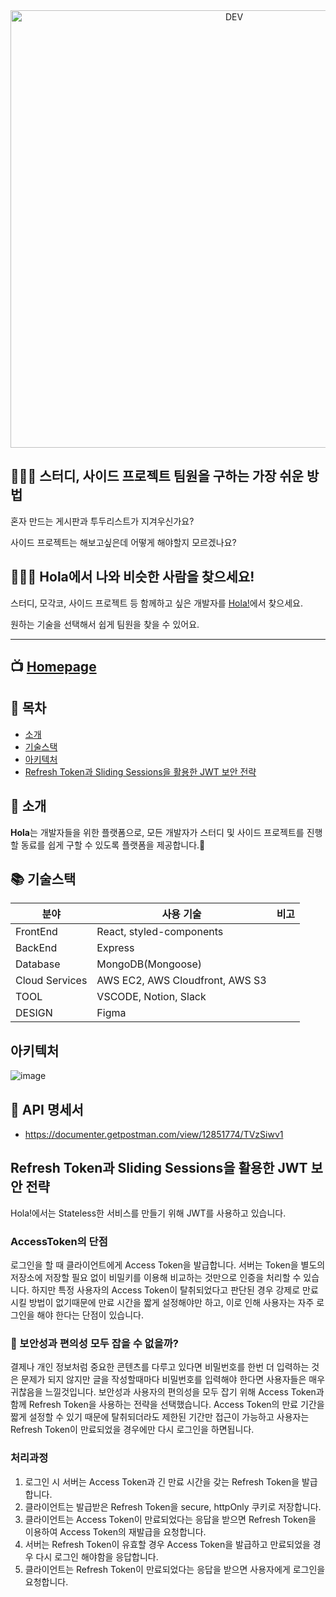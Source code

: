 <div align="center">
<img alt="DEV" src="https://user-images.githubusercontent.com/60312656/128198525-f46458a2-5678-4470-a968-d008c0bfc706.png" width="700px">
</div>

## 🙆🏻‍♀️ 스터디, 사이드 프로젝트 팀원을 구하는 가장 쉬운 방법

혼자 만드는 게시판과 투두리스트가 지겨우신가요?

사이드 프로젝트는 해보고싶은데 어떻게 해야할지 모르겠나요?

## 🙆🏿‍♂️ Hola에서 나와 비슷한 사람을 찾으세요!

스터디, 모각코, 사이드 프로젝트 등 함께하고 싶은 개발자를 [Hola!](http://holaworld.io)에서 찾으세요.

원하는 기술을 선택해서 쉽게 팀원을 찾을 수 있어요.

---
## 📺 [Homepage](http://holaworld.io)

## 📒 목차
- [소개](#-소개)
- [기술스택](#-기술스택)
- [아키텍처](#-아키텍처)
- [Refresh Token과 Sliding Sessions을 활용한 JWT 보안 전략](#-Refresh)

## 🔖 소개

**Hola**는 개발자들을 위한 플랫폼으로, 모든 개발자가 스터디 및 사이드 프로젝트를 진행할 동료를 쉽게 구할 수 있도록 플랫폼을 제공합니다.🎉

## 📚 기술스택

| 분야           | 사용 기술                       | 비고 |
| -------------- | ------------------------------- | ---- |
| FrontEnd       | React, styled-components        |
| BackEnd        | Express                         |
| Database       | MongoDB(Mongoose)               |
| Cloud Services | AWS EC2, AWS Cloudfront, AWS S3 |
| TOOL           | VSCODE, Notion, Slack           |
| DESIGN         | Figma                           |

## 아키텍처

![image](https://user-images.githubusercontent.com/60312656/128197772-74ae852d-1314-4c11-bfa4-69f6ccee6b06.png)


## 🔖 API 명세서

- https://documenter.getpostman.com/view/12851774/TVzSiwv1

## Refresh Token과 Sliding Sessions을 활용한 JWT 보안 전략
Hola!에서는 Stateless한 서비스를 만들기 위해 JWT를 사용하고 있습니다.

### AccessToken의 단점
로그인을 할 때 클라이언트에게 Access Token을 발급합니다. 서버는 Token을 별도의 저장소에 저장할 필요 없이 비밀키를 이용해 비교하는 것만으로 인증을 처리할 수 있습니다. 하지만 특정 사용자의 Access Token이 탈취되었다고 판단된 경우 강제로 만료시킬 방법이 없기때문에 만료 시간을 짧게 설정해야만 하고, 이로 인해 사용자는 자주 로그인을 해야 한다는 단점이 있습니다.

### 🐇 보안성과 편의성 모두 잡을 수 없을까?
결제나 개인 정보처럼 중요한 콘텐츠를 다루고 있다면 비밀번호를 한번 더 입력하는 것은 문제가 되지 않지만 글을 작성할때마다 비밀번호를 입력해야 한다면 사용자들은 매우 귀찮음을 느낄것입니다.
보안성과 사용자의 편의성을 모두 잡기 위해 Access Token과 함께 Refresh Token을 사용하는 전략을 선택했습니다.
Access Token의 만료 기간을 짧게 설정할 수 있기 때문에 탈취되더라도 제한된 기간만 접근이 가능하고 사용자는 Refresh Token이 만료되었을 경우에만 다시 로그인을 하면됩니다.

### 처리과정
1. 로그인 시 서버는 Access Token과 긴 만료 시간을 갖는 Refresh Token을 발급합니다.
2. 클라이언트는 발급받은 Refresh Token을 secure, httpOnly 쿠키로 저장합니다.
3. 클라이언트는 Access Token이 만료되었다는 응답을 받으면 Refresh Token을 이용하여 Access Token의 재발급을 요청합니다.
4. 서버는 Refresh Token이 유효할 경우 Access Token을 발급하고 만료되었을 경우 다시 로그인 해야함을 응답합니다.
5. 클라이언트는 Refresh Token이 만료되었다는 응답을 받으면 사용자에게 로그인을 요청합니다.
